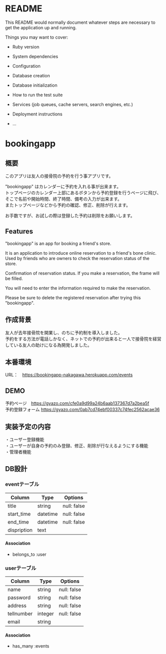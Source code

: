 # README

This README would normally document whatever steps are necessary to get the
application up and running.

Things you may want to cover:

* Ruby version

* System dependencies

* Configuration

* Database creation

* Database initialization

* How to run the test suite

* Services (job queues, cache servers, search engines, etc.)

* Deployment instructions

* ...

# bookingapp

## 概要

このアプリは友人の接骨院の予約を行う事アプリです。<br>

"bookingapp" はカレンダーに予約を入れる事が出来ます。<br>
トップページのカレンダー上部にあるボタンから予約登録を行うページに飛び、そこで名前や開始時間、終了時間、備考の入力が出来ます。<br>
またトップページなどから予約の確認、修正、削除が行えます。<br>

お手数ですが、お試しの際は登録した予約は削除をお願いします。

##  Features

"bookingapp" is an app for booking a friend's store.

It is an application to introduce online reservation to a friend's bone clinic.
Used by friends who are owners to check the reservation status of the store.

Confirmation of reservation status.
If you make a reservation, the frame will be filled.

You will need to enter the information required to make the reservation.

Please be sure to delete the registered reservation after trying this "bookingapp".

## 作成背景

友人が去年接骨院を開業し、のちに予約制を導入しました。<br>
予約をする方法が電話しかなく、ネットでの予約が出来ると一人で接骨院を経営している友人の助けになる為開発しました。<br>

## 本番環境
URL：　https://bookingapp-nakagawa.herokuapp.com/events

## DEMO

予約ページ　https://gyazo.com/cfe0a9d99a24b6aab137367d7a2bea5f<br>
予約登録フォーム  https://gyazo.com/0ab7cd74ebf00337c74fec2562acae36

## 実装予定の内容

・ユーザー登録機能 <br>
・ユーザーが自身の予約のみ登録、修正、削除が行なえるようにする機能<br>
・管理者機能

## DB設計

### eventテーブル
|Column|Type|Options|
|------|----|-------|
|title|string|null: false|
|start_time|datetime|null: false|
|end_time|datetime|null: false|
|dispription|text||

#### Association
- belongs_to :user

### userテーブル
|Column|Type|Options|
|------|----|-------|
|name|string|null: false|
|password|string|null: false|
|address|string|null: false|
|tellnumber|integer|null: false|
|email|string||

#### Association
- has_many :events
